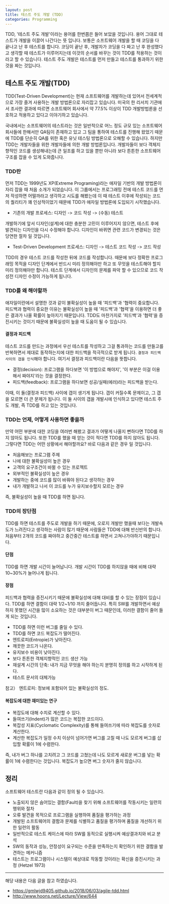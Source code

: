 ```yaml
---
layout: post
title: 테스트 주도 개발 (TDD)
categories: Programming
---
```


TDD, '테스트 주도 개발'이라는 용어를 한번쯤은 들어 보았을 것입니다. 용어 그대로 테스트가 개발을 이끌어 나간다는 뜻 입니다. 보통은 소프트웨어 개발을 할 때 코딩을 다 끝나고 난 후 테스트를 합니다. 코딩이 끝난 후, 개발자가 코딩을 다 짜고 난 후 완성했다고 생각할 때 테스트가 이루어지는데 이것의 순서를 바꾸는 것이 TDD를 적용하는 것이라고 할 수 있습니다. 테스트 주도 개발은 테스트를 먼저 만들고 테스트를 통과하기 위한 것을 짜는 것입니다.

## 테스트 주도 개발(TDD)

TDD(Test-Driven Development)는 현재 소프트웨어를 개발하는데 있어서 전세계적으로 가장 즐겨 사용하는 개발 방법론으로 자리잡고 있습니다. 미국의 한 리서치 기관에서 조사한 결과에 따르면 소프트웨어 회사에서 약 77.5% 이상이 TDD 개발방법론을 선호하고 적용하고 있다고 이야기하고 있습니다.

국내에서는 소프트웨어의 테스트라는 것은 일반적으로 어느 정도 규모 있는 소프트웨어 회사들에 한해서만 QA팀이 존재하고 있고 그 팀을 통하여 테스트를 진행해 왔었기 때문에 TDD를 단순히 QA를 위한 혹은 유닛 테스팅 방법론으로 오해할 수 있습니다. 하지만 TDD는 개발자들을 위한 개발자들에 의한 개발 방법론입니다. 개발자들이 보다 객체지향적인 코드를 생성해내는데 큰 일조를 하고 있을 뿐만 아니라 보다 튼튼한 소프트웨어 구조를 잡을 수 있게 도와줍니다.

### TDD란

먼저 TDD는 1999년도 XP(Extreme Programing)라는 애자일 기반의 개발 방법론이 자리 잡을 때 처음 소개가 되었습니다. 이 그룹에서는 프로그래밍 전에 테스트 코드를 먼저 작성하면 어떨까라고 생각하고 시도를 해봤는데 이 때 테스트 이후에 작성되는 코드의 퀄리티가 꽤 인상적이었기 때문에 TDD가 애자일 방법론에 도입되기 시작했습니다.

- 기존의 개발 프로세스: 디자인 -> 코드 작성 -> (수동) 테스트

개발하기에 앞서 디자인(설계)에 대한 충분한 고민이 이루어지지 않으면, 테스트 후에 발견되는 디자인을 다시 수정해야 합니다. 디자인이 바뀌면 관련 코드가 변경되는 것은 당연한 절차 일 것입니다.

- Test-Driven Development 프로세스: 디자인 -> 테스트 코드 작성 -> 코드 작성

TDD의 경우 테스트 코드를 작성한 뒤에 코드를 작성합니다. 때문에 보다 정확한 프로그래밍 목적을 디자인 단계에서 반드시 미리 정의해야만 하고 또 무엇을 테스트해야 할지 미리 정의해야만 합니다. 테스트 단계에서 디자인의 문제를 파악 할 수 있으므로 코드 작성전 디자인 수정이 가능하게 됩니다.

### TDD를 왜 해야할까

애자일이란에서 설명한 것과 같이 불확실성이 높을 때 '피드백'과 '협력이 중요합니다. 피드백과 협력이 중요한 이유는 불확실성이 높을 때 '피드백'과 '협력'을 이용하면 더 좋은 결과가 나올 확률이 높아지기 때문입니다. TDD도 마찬가지로 '피드백'과 '협력'을 증진시키는 것이기 때문에 불확실성이 높을 때 도움이 될 수 있습니다.

#### 결정과 피드백

테스트 코드를 만드는 과정에서 우선 테스트를 작성하고 그걸 통과하는 코드를 만들고를 반복하면서 제대로 동작하는지에 대한 피드백을 적극적으로 받게 됩니다. `결정과 피드백 사이의 갭을 인식`해야 합니다. 여기서 결정과 피드백이란 다음을 뜻합니다.

- 결정(decision): 프로그램을 하다보면 '이 방법으로 해야지', '이 부분은 이걸 이용해서 짜야지'라는 것을 결정한다.
- 피드백(feedback): 프로그램을 하다보면 성공/실패(에러)라는 피드백을 받는다.

이때, 이 둘(결정과 피드백) 사이에 갭이 생기게 됩니다. 갭이 커질수록 문제이고, 그 갭을 모르면 더 큰 문제가 됩니다. 이 둘 사이의 갭을 개발시에 인식하고 있다면 테스트 주도 개발, 즉 TDD를 하고 있는 것입니다.

### TDD는 언제, 어떻게 사용하면 좋을까

만약 어떤 부분에 대한 코딩을 여러번 해봤고 결과가 어떻게 나올지 뻔하다면 TDD를 하지 않아도 됩니다. 또한 TDD를 했을 때 얻는 것이 적다면 TDD를 하지 않아도 됩니다. 그렇다면 TDD는 어떤 상황에서 해야할까요? 바로 다음과 같은 경우 일 것입니다.

- 처음해보는 프로그램 주제
- 나에 대한 불확실성이 높은 경우
- 고객의 요구조건이 바뀔 수 있는 프로젝트
- 외부적인 불확실성이 높은 경우
- 개발하는 중에 코드를 많이 바꿔야 된다고 생각하는 경우
- 내가 개발하고 나서 이 코드를 누가 유지보수할지 모르는 경우

즉, 불확실성이 높을 때 TDD를 하면 됩니다.

### TDD의 장단점

TDD를 하면 테스트를 주도로 개발을 하기 때문에, 오로지 개발만 했을때 보다는 개발속도가 느려진다고 생각하는 사람이 많기 때문에 사람들은 TDD에 대해 반신반의 합니다. 처음부터 2개의 코드를 짜야하고 중간중간 테스트를 하면서 고쳐나가야하기 때문입니다.

#### 단점

TDD를 하면 개발 시간이 늘어납니다. 개발 시간이 TDD를 하지않을 때에 비해 대략 10~30%가 늘어나게 됩니다.

#### 장점

피드백과 협력을 증진시키기 때문에 불확실성에 대해 대비를 할 수 있는 장점이 있습니다. TDD를 하면 결함이 대략 1/2~1/10 까지 줄어듭니다. 특히 SW를 개발하면서 예상하지 못했던 시간을 많이 소요하는 것은 대부분이 버그 때문인데, 이러한 결함이 줄어 들게 되는 것입니다.

- TDD를 하면 이런 버그를 줄일 수 있다.
- TDD를 하면 코드 복잡도가 떨어진다.
- 엔트로피(Entropie)가 낮아진다.
- 깨끗한 코드가 나온다.
- 유지보수 비용이 낮아진다.
- 보다 튼튼한 객체지향적인 코드 생산 가능
- 재설계 시간의 단축: 내가 지금 무엇을 해야 하는지 분명히 정의를 하고 시작하게 된다.
- 테스트 문서의 대체가능

참고） 엔트로피: 정보에 포함되어 있는 불확실성의 정도.

#### 복잡도에 대한 재미있는 연구

- 복잡도에 대해 수치로 계산할 수 있다.
- 들여쓰기(Indent)가 많은 코드는 복잡한 코드이다.
- 복잡성 지표(Cyclomatic Complexity)를 통해 들여쓰기에 따라 복잡도를 숫자로 계산한다.
- 계산한 복잡도가 일정 수치 이상이 넘어가면 버그를 고칠 때 나도 모르게 버그를 삽입할 확률이 1에 수렴한다.

즉, 내가 버그 하나를 고치려고 그 코드를 고쳤는데 나도 모르게 새로운 버그를 넣는 확률이 1에 수렴한다는 것입니다. 복잡도가 높으면 버그 숫자가 줄지 않습니다.

## 정리

소프트웨어 테스트란 다음과 같이 정의 될 수 있습니다.

- 노출되지 않은 숨어있는 결함(Fault)을 찾기 위해 소프트웨어를 작동시키는 일련의 행위와 절차
- 오류 발견을 목적으로 프로그램을 실행하여 품질을 평가하는 과정
- 개발된 소프트웨어의 결함과 문제를 식별하고 품질을 평가하며 품질을 개선하기 위한 일련의 활동
- 일반적으로 테스트 케이스에 따라 SW를 동적으로 실행시켜 예상결과치와 비교 분석
- SW의 동작과 성능, 안정성이 요구되는 수준을 만족하는지 확인하기 위한 결함을 발견하는 메커니즘
- 테스트는 프로그램이나 시스템이 예상대로 작동할 것이라는 확신을 증진시키는 과정 (Hetzel 1973)

---

해당 내용은 다음 글을 참고 하였습니다.

- https://gmlwjd9405.github.io/2018/06/03/agile-tdd.html
- http://www.hoons.net/Lecture/View/644
